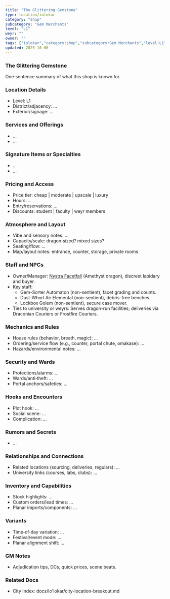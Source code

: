 ```yaml
---
title: "The Glittering Gemstone"
type: location/iolokar
category: "shop"
subcategory: "Gem Merchants"
level: "L1"
weyr: ""
owner: ""
tags: ["iolokar","category:shop","subcategory:Gem Merchants","level:L1"]
updated: 2025-10-06
---
```

### The Glittering Gemstone

One‑sentence summary of what this shop is known for.

### Location Details

- Level: L1
- District/adjacency: ...
- Exterior/signage: ...

### Services and Offerings

- ...
- ...

### Signature Items or Specialties

- ...
- ...

### Pricing and Access

- Price tier: cheap | moderate | upscale | luxury
- Hours: ...
- Entry/reservations: ...
- Discounts: student | faculty | weyr members

### Atmosphere and Layout

- Vibe and sensory notes: ...
- Capacity/scale: dragon‑sized? mixed sizes?
- Seating/flow: ...
- Map/layout notes: entrance, counter, storage, private rooms

### Staff and NPCs

- Owner/Manager: [Nystra Facetfall](../People/nystra-facetfall.md) (Amethyst dragon), discreet lapidary and buyer.
- Key staff:
  - Gem-Sorter Automaton (non-sentient), facet grading and counts.
  - Dust-Whorl Air Elemental (non-sentient), debris-free benches.
  - Lockbox Golem (non-sentient), secure case mover.
- Ties to university or weyrs: Serves dragon-run facilities; deliveries via Draconian Couriers or Frostfire Couriers.

### Mechanics and Rules

- House rules (behavior, breath, magic): ...
- Ordering/service flow (e.g., counter, portal chute, omakase): ...
- Hazards/environmental notes: ...

### Security and Wards

- Protections/alarms: ...
- Wards/anti‑theft: ...
- Portal anchors/safeties: ...

### Hooks and Encounters

- Plot hook: ...
- Social scene: ...
- Complication: ...

### Rumors and Secrets

- ...

### Relationships and Connections

- Related locations (sourcing, deliveries, regulars): ...
- University links (courses, labs, clubs): ...

### Inventory and Capabilities

- Stock highlights: ...
- Custom orders/lead times: ...
- Planar imports/components: ...

### Variants

- Time‑of‑day variation: ...
- Festival/event mode: ...
- Planar alignment shift: ...

### GM Notes

- Adjudication tips, DCs, quick prices, scene beats.

### Related Docs

- City Index: docs/Io'lokar/city-location-breakout.md

